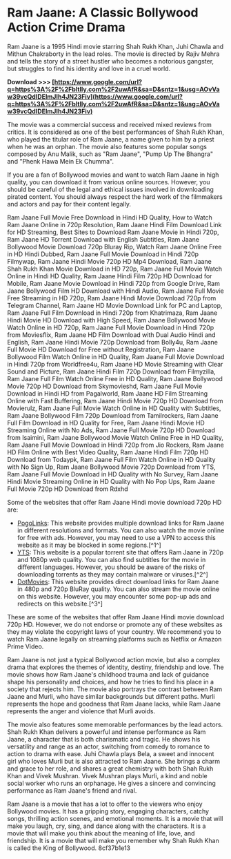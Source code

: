 # Ram Jaane: A Classic Bollywood Action Crime Drama
 
Ram Jaane is a 1995 Hindi movie starring Shah Rukh Khan, Juhi Chawla and Mithun Chakraborty in the lead roles. The movie is directed by Rajiv Mehra and tells the story of a street hustler who becomes a notorious gangster, but struggles to find his identity and love in a cruel world.
 
**Download >>> [https://www.google.com/url?q=https%3A%2F%2Fbltlly.com%2F2uwAfR&sa=D&sntz=1&usg=AOvVaw39vcQdIDEImJIh4JN23Fiv](https://www.google.com/url?q=https%3A%2F%2Fbltlly.com%2F2uwAfR&sa=D&sntz=1&usg=AOvVaw39vcQdIDEImJIh4JN23Fiv)**


 
The movie was a commercial success and received mixed reviews from critics. It is considered as one of the best performances of Shah Rukh Khan, who played the titular role of Ram Jaane, a name given to him by a priest when he was an orphan. The movie also features some popular songs composed by Anu Malik, such as "Ram Jaane", "Pump Up The Bhangra" and "Phenk Hawa Mein Ek Chumma".
 
If you are a fan of Bollywood movies and want to watch Ram Jaane in high quality, you can download it from various online sources. However, you should be careful of the legal and ethical issues involved in downloading pirated content. You should always respect the hard work of the filmmakers and actors and pay for their content legally.
 
Ram Jaane Full Movie Free Download in Hindi HD Quality,  How to Watch Ram Jaane Online in 720p Resolution,  Ram Jaane Hindi Film Download Link for HD Streaming,  Best Sites to Download Ram Jaane Movie in Hindi 720p,  Ram Jaane HD Torrent Download with English Subtitles,  Ram Jaane Bollywood Movie Download 720p Bluray Rip,  Watch Ram Jaane Online Free in HD Hindi Dubbed,  Ram Jaane Full Movie Download in Hindi 720p Filmywap,  Ram Jaane Hindi Movie 720p HD Mp4 Download,  Ram Jaane Shah Rukh Khan Movie Download in HD 720p,  Ram Jaane Full Movie Watch Online in Hindi HD Quality,  Ram Jaane Hindi Film 720p HD Download for Mobile,  Ram Jaane Movie Download in Hindi 720p from Google Drive,  Ram Jaane Bollywood Film HD Download with Hindi Audio,  Ram Jaane Full Movie Free Streaming in HD 720p,  Ram Jaane Hindi Movie Download 720p from Telegram Channel,  Ram Jaane HD Movie Download Link for PC and Laptop,  Ram Jaane Full Film Download in Hindi 720p from Khatrimaza,  Ram Jaane Hindi Movie HD Download with High Speed,  Ram Jaane Bollywood Movie Watch Online in HD 720p,  Ram Jaane Full Movie Download in Hindi 720p from Moviesflix,  Ram Jaane HD Film Download with Dual Audio Hindi and English,  Ram Jaane Hindi Movie 720p Download from Bolly4u,  Ram Jaane Full Movie HD Download for Free without Registration,  Ram Jaane Bollywood Film Watch Online in HD Quality,  Ram Jaane Full Movie Download in Hindi 720p from Worldfree4u,  Ram Jaane HD Movie Streaming with Clear Sound and Picture,  Ram Jaane Hindi Film 720p Download from Filmyzilla,  Ram Jaane Full Film Watch Online Free in HD Quality,  Ram Jaane Bollywood Movie 720p HD Download from Skymovieshd,  Ram Jaane Full Movie Download in Hindi HD from Pagalworld,  Ram Jaane HD Film Streaming Online with Fast Buffering,  Ram Jaane Hindi Movie 720p HD Download from Movierulz,  Ram Jaane Full Movie Watch Online in HD Quality with Subtitles,  Ram Jaane Bollywood Film 720p Download from Tamilrockers,  Ram Jaane Full Film Download in HD Quality for Free,  Ram Jaane Hindi Movie HD Streaming Online with No Ads,  Ram Jaane Full Movie 720p HD Download from Isaimini,  Ram Jaane Bollywood Movie Watch Online Free in HD Quality,  Ram Jaane Full Movie Download in Hindi 720p from Jio Rockers,  Ram Jaane HD Film Online with Best Video Quality,  Ram Jaane Hindi Film 720p HD Download from Todaypk,  Ram Jaane Full Film Watch Online in HD Quality with No Sign Up,  Ram Jaane Bollywood Movie 720p Download from YTS,  Ram Jaane Full Movie Download in HD Quality with No Survey,  Ram Jaane Hindi Movie Streaming Online in HD Quality with No Pop Ups,  Ram Jaane Full Movie 720p HD Download from Rdxhd
 
Some of the websites that offer Ram Jaane Hindi movie download 720p HD are:
 
- [PogoLinks](https://pogolinks.art/movies/ram-jaane-1995/): This website provides multiple download links for Ram Jaane in different resolutions and formats. You can also watch the movie online for free with ads. However, you may need to use a VPN to access this website as it may be blocked in some regions.[^1^]
- [YTS](https://yts.mx/movies/ram-jaane-1995): This website is a popular torrent site that offers Ram Jaane in 720p and 1080p web quality. You can also find subtitles for the movie in different languages. However, you should be aware of the risks of downloading torrents as they may contain malware or viruses.[^2^]
- [DotMovies](https://www.dotmovies.tv/download-ram-jaane-1995-hindi-movie-bluray-hd-1080p-720p-480p/): This website provides direct download links for Ram Jaane in 480p and 720p BluRay quality. You can also stream the movie online on this website. However, you may encounter some pop-up ads and redirects on this website.[^3^]

These are some of the websites that offer Ram Jaane Hindi movie download 720p HD. However, we do not endorse or promote any of these websites as they may violate the copyright laws of your country. We recommend you to watch Ram Jaane legally on streaming platforms such as Netflix or Amazon Prime Video.
  
Ram Jaane is not just a typical Bollywood action movie, but also a complex drama that explores the themes of identity, destiny, friendship and love. The movie shows how Ram Jaane's childhood trauma and lack of guidance shape his personality and choices, and how he tries to find his place in a society that rejects him. The movie also portrays the contrast between Ram Jaane and Murli, who have similar backgrounds but different paths. Murli represents the hope and goodness that Ram Jaane lacks, while Ram Jaane represents the anger and violence that Murli avoids.
 
The movie also features some memorable performances by the lead actors. Shah Rukh Khan delivers a powerful and intense performance as Ram Jaane, a character that is both charismatic and tragic. He shows his versatility and range as an actor, switching from comedy to romance to action to drama with ease. Juhi Chawla plays Bela, a sweet and innocent girl who loves Murli but is also attracted to Ram Jaane. She brings a charm and grace to her role, and shares a great chemistry with both Shah Rukh Khan and Vivek Mushran. Vivek Mushran plays Murli, a kind and noble social worker who runs an orphanage. He gives a sincere and convincing performance as Ram Jaane's friend and rival.
 
Ram Jaane is a movie that has a lot to offer to the viewers who enjoy Bollywood movies. It has a gripping story, engaging characters, catchy songs, thrilling action scenes, and emotional moments. It is a movie that will make you laugh, cry, sing, and dance along with the characters. It is a movie that will make you think about the meaning of life, love, and friendship. It is a movie that will make you remember why Shah Rukh Khan is called the King of Bollywood.
 8cf37b1e13
 
